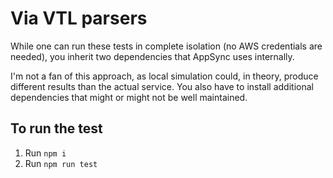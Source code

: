 # Via VTL parsers

While one can run these tests in complete isolation (no AWS credentials are needed), you inherit two dependencies that AppSync uses internally.

I'm not a fan of this approach, as local simulation could, in theory, produce different results than the actual service. You also have to install additional dependencies that might or might not be well maintained.

## To run the test

1. Run `npm i`
1. Run `npm run test`
